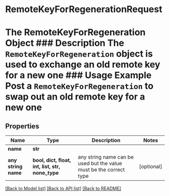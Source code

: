 # RemoteKeyForRegenerationRequest

# The RemoteKeyForRegeneration Object ### Description The `RemoteKeyForRegeneration` object is used to exchange an old remote key for a new one ### Usage Example Post a `RemoteKeyForRegeneration` to swap out an old remote key for a new one

## Properties

| Name                | Type                                             | Description                                                        | Notes      |
| ------------------- | ------------------------------------------------ | ------------------------------------------------------------------ | ---------- |
| **name**            | **str**                                          |                                                                    |
| **any string name** | **bool, dict, float, int, list, str, none_type** | any string name can be used but the value must be the correct type | [optional] |

[[Back to Model list]](../README.md#documentation-for-models) [[Back to API list]](../README.md#documentation-for-api-endpoints) [[Back to README]](../README.md)
